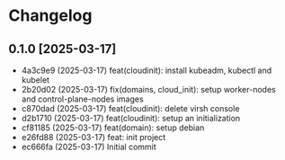 # Changelog

## 0.1.0 [2025-03-17]
- 4a3c9e9 (2025-03-17) feat(cloudinit): install kubeadm, kubectl and kubelet
- 2b20d02 (2025-03-17) fix(domains, cloud_init): setup worker-nodes and control-plane-nodes images
- c870dad (2025-03-17) feat(cloudinit): delete virsh console
- d2b1710 (2025-03-17) feat(cloudinit): setup an initialization
- cf81185 (2025-03-17) feat(domain): setup debian
- e26fd88 (2025-03-17) feat: init project
- ec666fa (2025-03-17) Initial commit
